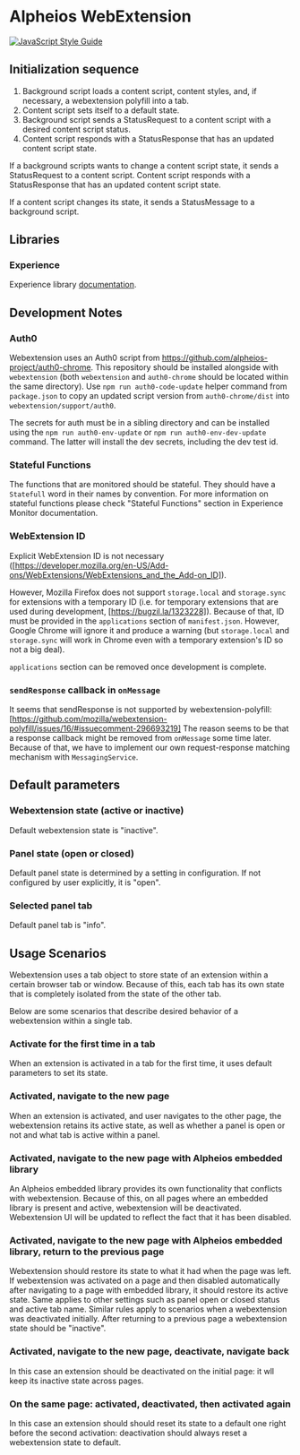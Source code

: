 # Alpheios WebExtension
[![JavaScript Style Guide](https://img.shields.io/badge/code_style-standard-brightgreen.svg)](https://standardjs.com)

## Initialization sequence

1. Background script loads a content script, content styles, and, if necessary, a webextension polyfill into
a tab.
2. Content script sets itself to a default state.
3. Background script sends a StatusRequest to a content script with a desired content script status.
4. Content script responds with a StatusResponse that has an updated content script state.

If a background scripts wants to change a content script state, it sends a StatusRequest to a content script.
Content script responds with a StatusResponse that has an updated content script state.

If a content script changes its state, it sends a StatusMessage to a background script.

## Libraries

### Experience

Experience library [documentation](../experience/README.md).

## Development Notes

### Auth0
Webextension uses an Auth0 script from <https://github.com/alpheios-project/auth0-chrome>. This repository
should be installed alongside with `webextension` (both `webextension` and `auth0-chrome` should be located
within the same directory). Use `npm run auth0-code-update` helper command from `package.json` to copy an updated
script version from `auth0-chrome/dist` into `webextension/support/auth0`.

The secrets for auth must be in a sibling directory and can be installed using the `npm run auth0-env-update` or `npm run auth0-env-dev-update` command. The latter will install the dev secrets, including the dev test id.  

### Stateful Functions
The functions that are monitored should be stateful. They should have a `Statefull` word in their names
by convention. For more information on stateful functions please check "Stateful Functions" section in
Experience Monitor documentation.

### WebExtension ID
Explicit WebExtension ID is not necessary ([https://developer.mozilla.org/en-US/Add-ons/WebExtensions/WebExtensions_and_the_Add-on_ID]).

However, Mozilla Firefox does not support `storage.local` and `storage.sync` for extensions with a temporary ID 
(i.e. for temporary extensions that are used during development, [https://bugzil.la/1323228]). Because of
that, ID must be provided in the `applications` section of `manifest.json`. However, Google Chrome will ignore it and produce
a warning (but `storage.local` and `storage.sync` will work in Chrome even with a temporary extension's ID
so not a big deal).

`applications` section can be removed once development is complete.

### `sendResponse` callback in `onMessage`
It seems that sendResponse is not supported by webextension-polyfill: 
[https://github.com/mozilla/webextension-polyfill/issues/16/#issuecomment-296693219]
The reason seems to be that a response callback might be removed from `onMessage` some time later. 
Because of that, we have to implement our own request-response matching mechanism with `MessagingService`.

## Default parameters

### Webextension state (active or inactive)
Default webextension state is "inactive".

### Panel state (open or closed)
Default panel state is determined by a setting in configuration. If not configured by user explicitly,
it is "open".

### Selected panel tab
Default panel tab is "info".

## Usage Scenarios

Webextension uses a tab object to store state of an extension within a certain browser tab or window.
Because of this, each tab has its own state that is completely isolated from the state of the other tab.

Below are some scenarios that describe desired behavior of a webextension within a single tab.

### Activate for the first time in a tab
When an extension is activated in a tab for the first time, it uses default parameters to set its state.

### Activated, navigate to the new page
When an extension is activated, and user navigates to the other page, the webextension retains its
active state, as well as whether a panel is open or not and what tab is active within a panel.

### Activated, navigate to the new page with Alpheios embedded library
An Alpheios embedded library provides its own functionality that conflicts with webextension. Because of this,
on all pages where an embedded library is present and active, webextension will be deactivated. Webextension
UI will be updated to reflect the fact that it has been disabled.

### Activated, navigate to the new page with Alpheios embedded library, return to the previous page
Webextension should restore its state to what it had when the page was left. If webextension was
activated on a page and then disabled automatically after navigating to a page with embedded library, it should
restore its active state. Same applies to other settings such as panel open or closed status and
active tab name. Similar rules apply to scenarios when a webextension was deactivated initially. 
After returning to a previous page a webextension state should be "inactive".

### Activated, navigate to the new page, deactivate, navigate back
In this case an extension should be deactivated on the initial page: it wll keep its inactive state
across pages.

### On the same page: activated, deactivated, then activated again
In this case an extension should should reset its state to a default one right before the second activation:
deactivation should always reset a webextension state to default.
